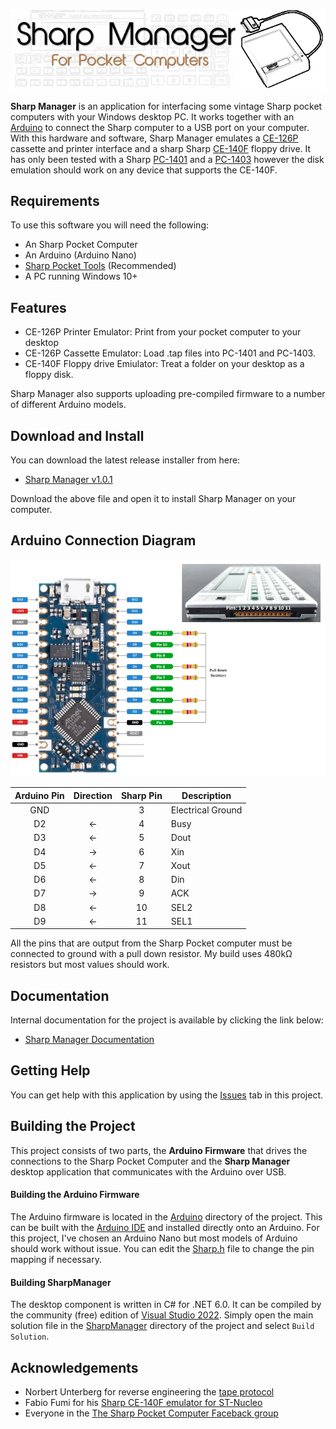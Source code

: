 ![](docs/images/SharpManagerBanner.png)

**Sharp Manager** is an application for interfacing some vintage Sharp pocket computers with your Windows desktop PC.  It works together with an [Arduino](https://store.arduino.cc/pages/nano-family) to connect the Sharp computer to a USB port on your computer.  With this hardware and software, Sharp Manager emulates a [CE-126P](http://pocket.free.fr/html/sharp/ce-126p_e.html) cassette and printer interface and a sharp Sharp [CE-140F](http://pocket.free.fr/html/sharp/ce-140f_e.html) floppy drive.  It has only been tested with a Sharp [PC-1401](http://pocket.free.fr/html/sharp/pc-1401_e.html) and a [PC-1403](http://pocket.free.fr/html/sharp/pc-1401_e.html) however the disk emulation should work on any device that supports the CE-140F.

## Requirements

To use this software you will need the following:

* An Sharp Pocket Computer
* An Arduino (Arduino Nano)
* [Sharp Pocket Tools](http://pocket.free.fr/html/soft/pocket-tools_e.html) (Recommended)
* A PC running Windows 10+

## Features

* CE-126P Printer Emulator: Print from your pocket computer to your desktop
* CE-126P Cassette Emulator: Load .tap files into PC-1401 and PC-1403.
* CE-140F Floppy drive Emiulator: Treat a folder on your desktop as a floppy disk.
  
Sharp Manager also supports uploading pre-compiled firmware to a number of different Arduino models.

## Download and Install

You can download the latest release installer from here:

* [Sharp Manager v1.0.1](https://github.com/codaris/SharpManager/releases/download/v1.0.1/SharpManager.msi)

Download the above file and open it to install Sharp Manager on your computer.

## Arduino Connection Diagram

![](docs/images/SharpMangerNanoConnect.png)

| Arduino Pin | Direction | Sharp Pin | Description       | 
|:-----------:|:---------:|:---------:|-------------------|
|     GND     |           |     3     | Electrical Ground |
|      D2     |   &larr;  |     4     | Busy              |
|      D3     |   &larr;  |     5     | Dout              |
|      D4     |   &rarr;  |     6     | Xin               |
|      D5     |   &larr;  |     7     | Xout              |
|      D6     |   &larr;  |     8     | Din               |
|      D7     |   &rarr;  |     9     | ACK               |
|      D8     |   &larr;  |     10    | SEL2              |
|      D9     |   &larr;  |     11    | SEL1              |

All the pins that are output from the Sharp Pocket computer must be connected to ground with a pull down resistor.  My build uses
480k&#8486; resistors but most values should work.  

## Documentation

Internal documentation for the project is available by clicking the link below:

* [Sharp Manager Documentation](https://codaris.github.io/SharpManager/)

## Getting Help

You can get help with this application by using the [Issues](https://github.com/codaris/SharpManager/issues) tab in this project.

## Building the Project

This project consists of two parts, the **Arduino Firmware** that drives the connections to the Sharp Pocket Computer and the **Sharp Manager** desktop application that communicates with the Arduino over USB. 

#### Building the Arduino Firmware

The Arduino firmware is located in the [Arduino](https://github.com/codaris/SharpManager/tree/main/Arduino) directory of the project.  This can be built with the [Arduino IDE](https://www.arduino.cc/en/software) and installed directly onto an Arduino.  For this project, I've chosen an Arduino Nano but most models of Arduino should work without issue.  You can edit the [Sharp.h](https://github.com/codaris/PofoManager/blob/main/Arduino/Sharp.h) file to change the pin mapping if necessary.

#### Building SharpManager

The desktop component is written in C# for .NET 6.0.  It can be compiled by the community (free) edition of [Visual Studio 2022](https://visualstudio.microsoft.com/vs/community/).  Simply open the main solution file in the [SharpManager](https://github.com/codaris/PofoManager/tree/main/SharpManager) directory of the project and select `Build Solution`.

## Acknowledgements

* Norbert Unterberg for reverse engineering the [tape protocol](https://edgar-pue.tripod.com/sharp/files/bigpc/sharplink.html)
* Fabio Fumi for his [Sharp CE-140F emulator for ST-Nucleo](https://github.com/ffxx68/Sharp_ce140f_emul)
* Everyone in the [The Sharp Pocket Computer Faceback group](https://www.facebook.com/groups/sharppc/)
